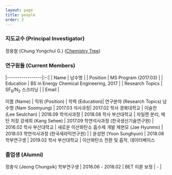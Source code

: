 ```yaml
---
layout: page
title: people
order: 2
---
```


<h3>지도교수 (Principal Investigator)</h3>
정용철 (Chung Yongchul G.) (<a href="http://academictree.org/chemistry/tree.php?pid=76509">Chemistry Tree</a>)

<h3>연구원들 (Current Members)</h3>

|-----------------|:-:|
| Name            | 남수명  |
| Position        | MS Program (2017.03)  |
| Education       | BS in Energy Chemical Engineering, 2017  |
| Research Topics | SF<sub>6</sub>/N<sub>2</sub> 스크리닝  |
| Email           | 

이름 (Name) | 직위 (Position)  | 학력 (Education)| 연구분야 (Research Topics)
남수명 (Nam Soomyung) | 2017.03 석사과정| 2017.02 학사 경북대학교 |
이슬찬 (Lee Seulchan) | 2018.09 학석사과정 | 2018.08 학사 부산대학교 | 자일렌 분리, 메탄 저장
강세희 (Kang Sehee) | 2017.09 학연석사과정 (한국생산기술연구원) | 2016.02 학사 부산대학교 | 새로운 이산화탄소 흡수제 개발
제현모 (Jae Hyunmo) | 2018.03 학연석사과정 (한국세라믹연구원) | |
윤성현 (Yoon Sunghyun) | 2018.08 학부연구생 | 2019.02 학사 부산대학교 | 이산화탄소 전환 및 흡착, 데이터베이스

<h3>졸업생 (Alumni) </h3>

정충식 (Jeong Chungsik)  학부연구생 | 2016.06 - 2018.02 | BET 이론 보정 | - |
